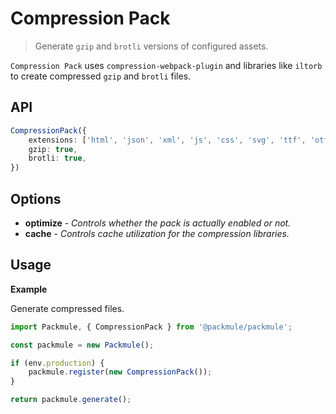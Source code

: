 # Compression Pack
> Generate `gzip` and `brotli` versions of configured assets.

`Compression Pack` uses `compression-webpack-plugin` and libraries
like `iltorb` to create compressed `gzip` and `brotli` files.

## API
```ts
CompressionPack({
    extensions: ['html', 'json', 'xml', 'js', 'css', 'svg', 'ttf', 'otf'],
    gzip: true,
    brotli: true,
})
```

## Options
* **optimize** - *Controls whether the pack is actually enabled or not.*
* **cache** - *Controls cache utilization for the compression libraries.*

## Usage

**Example**

Generate compressed files.

```ts
import Packmule, { CompressionPack } from '@packmule/packmule';

const packmule = new Packmule();

if (env.production) {
    packmule.register(new CompressionPack());
}

return packmule.generate();
```
